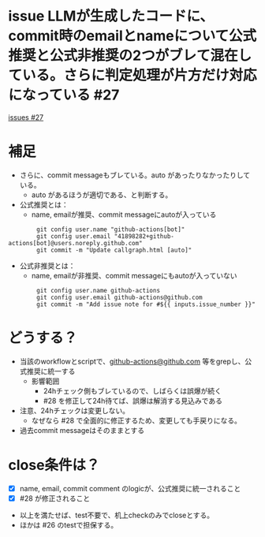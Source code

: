 # issue LLMが生成したコードに、commit時のemailとnameについて公式推奨と公式非推奨の2つがブレて混在している。さらに判定処理が片方だけ対応になっている #27
[issues #27](https://github.com/cat2151/github-actions/issues/27)

# 補足
- さらに、commit messageもブレている。auto があったりなかったりしている。
    - auto があるほうが適切である、と判断する。
- 公式推奨とは：
    - name, emailが推奨、commit messageにautoが入っている
```
        git config user.name "github-actions[bot]"
        git config user.email "41898282+github-actions[bot]@users.noreply.github.com"
        git commit -m "Update callgraph.html [auto]"
```
- 公式非推奨とは：
    - name, emailが非推奨、commit messageにもautoが入っていない
```
        git config user.name github-actions
        git config user.email github-actions@github.com
        git commit -m "Add issue note for #${{ inputs.issue_number }}"
```

# どうする？
- 当該のworkflowとscriptで、github-actions@github.com 等をgrepし、公式推奨に統一する
    - 影響範囲
        - 24hチェック側もブレているので、しばらくは誤爆が続く
        - #28 を修正して24h待てば、誤爆は解消する見込みである
- 注意、24hチェックは変更しない。
    - なぜなら #28 で全面的に修正するため、変更しても手戻りになる。
- 過去commit messageはそのままとする

# close条件は？
- [x] name, email, commit comment のlogicが、公式推奨に統一されること
- [x] #28 が修正されること
- 以上を満たせば、test不要で、机上checkのみでcloseとする。
- ほかは #26 のtestで担保する。
